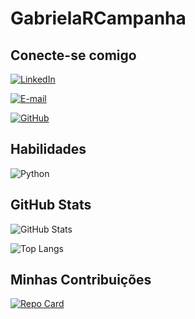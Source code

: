 # GabrielaRCampanha

## Conecte-se comigo
[![LinkedIn](https://img.shields.io/badge/LinkedIn-ec63a1?style=for-the-badge&logo=linkedin&logoColor=fff)](https://www.linkedin.com/in/gabrielarcampanha/)

[![E-mail](https://img.shields.io/badge/-Email-ec63a1?style=for-the-badge&logo=microsoft-outlook&logoColor=007BFF)](mailto:gabrielarcampanha@gmail.com)

[![GitHub](https://img.shields.io/badge/GitHub-ec63a1?style=for-the-badge&logo=github&logoColor=white)](https://github.com/GabrielaRCampanha)

## Habilidades
![Python](https://img.shields.io/badge/python-ec63a1?style=for-the-badge&logo=python&logoColor=fff)


## GitHub Stats
![GitHub Stats](https://github-readme-stats.vercel.app/api?username=GabrielaRCampanha&theme=transparent&bg_color=ec63a1&border_color=fff&show_icons=true&icon_color=fff&title_color=fff&text_color=FFF)

![Top Langs](https://github-readme-stats-git-masterrstaa-rickstaa.vercel.app/api/top-langs/?username=GabrielaRCampanha&layout=compact&bg_color=ec63a1&border_color=fff&title_color=fff&text_color=FFF)

## Minhas Contribuições 
[![Repo Card](https://github-readme-stats.vercel.app/api/pin/?username=GabrielaRCampanha&repo=projeto-site&bg_color=ec63a1&border_color=fff&show_icons=true&icon_color=fff&title_color=fff&text_color=FFF)](https://github.com/GabrielaRCampanha/projeto-site)


